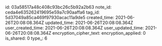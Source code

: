 id: 03a58517a48c408c93bc26c5b92a2b63
note_id: ceda4e635262419695e59a7c90aaffa6
tag_id: 5d37049a85ca469f97930acac11a9de5
created_time: 2021-06-26T20:08:08.364Z
updated_time: 2021-06-26T20:08:08.364Z
user_created_time: 2021-06-26T20:08:08.364Z
user_updated_time: 2021-06-26T20:08:08.364Z
encryption_cipher_text: 
encryption_applied: 0
is_shared: 0
type_: 6